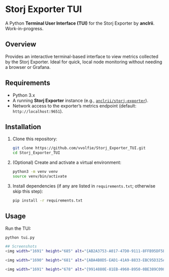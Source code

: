# Storj Exporter TUI

A Python **Terminal User Interface (TUI)** for the Storj Exporter by **anclrii**.  
Work-in-progress.

## Overview

Provides an interactive terminal-based interface to view metrics collected by the Storj Exporter. Ideal for quick, local node monitoring without needing a browser or Grafana.

## Requirements

- Python 3.x  
- A running **Storj Exporter** instance (e.g., [`anclrii/storj-exporter`](https://github.com/anclrii/Storj-Exporter)).
- Network access to the exporter’s metrics endpoint (default: `http://localhost:9651`).

## Installation

1. Clone this repository:
    ```bash
    git clone https://github.com/vvolfie/Storj_Exporter_TUI.git
    cd Storj_Exporter_TUI
    ```

2. (Optional) Create and activate a virtual environment:
    ```bash
    python3 -m venv venv
    source venv/bin/activate
    ```

3. Install dependencies (if any are listed in `requirements.txt`; otherwise skip this step):
    ```bash
    pip install -r requirements.txt
    ```

## Usage

Run the TUI:
```bash
python tui.py

## Screenshots
<img width="1691" height="685" alt="{AB2A3753-A017-47D0-9111-8FFB95DF5E83}" src="https://github.com/user-attachments/assets/e65253a5-8c08-4c54-9ede-915abfb2f541" />

<img width="1690" height="681" alt="{ABA4B0D5-EAD1-41A9-8833-EBC95D325A22}" src="https://github.com/user-attachments/assets/57fca71e-d772-42ce-9e7f-e88087c49dc8" />

<img width="1691" height="678" alt="{9914880E-81EB-4960-8950-0BE389C09869}" src="https://github.com/user-attachments/assets/c97f4125-5833-4ed1-a937-bd5f2b7b47c2" />

